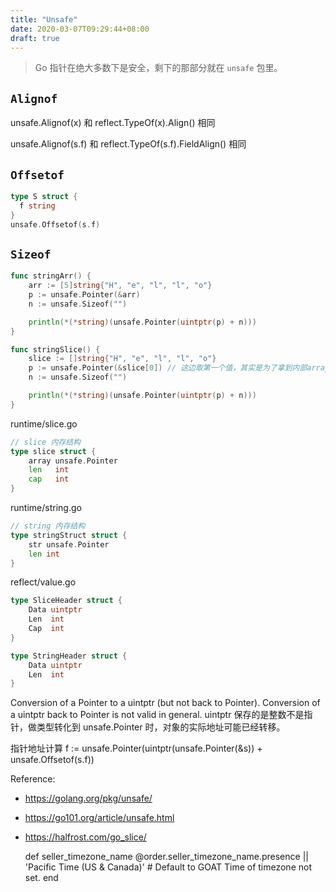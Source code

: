 ```yaml
---
title: "Unsafe"
date: 2020-03-07T09:29:44+08:00
draft: true
---
```


> Go 指针在绝大多数下是安全，剩下的那部分就在 `unsafe` 包里。


## `Alignof`
unsafe.Alignof(x) 和 reflect.TypeOf(x).Align() 相同

unsafe.Alignof(s.f) 和 reflect.TypeOf(s.f).FieldAlign() 相同

## `Offsetof`

```go
type S struct {
  f string
}
unsafe.Offsetof(s.f)
```

## `Sizeof`
```go
func stringArr() {
	arr := [5]string{"H", "e", "l", "l", "o"}
	p := unsafe.Pointer(&arr)
	n := unsafe.Sizeof("")

	println(*(*string)(unsafe.Pointer(uintptr(p) + n)))
}

func stringSlice() {
	slice := []string{"H", "e", "l", "l", "o"}
	p := unsafe.Pointer(&slice[0]) // 这边取第一个值，其实是为了拿到内部array的地址，参考 slice 的内存结构
	n := unsafe.Sizeof("")

	println(*(*string)(unsafe.Pointer(uintptr(p) + n)))
}
```

runtime/slice.go
```go
// slice 内存结构
type slice struct {
	array unsafe.Pointer
	len   int
	cap   int
}
```

runtime/string.go
```go
// string 内存结构
type stringStruct struct {
	str unsafe.Pointer
	len int
}
```

reflect/value.go
```go
type SliceHeader struct {
	Data uintptr
	Len  int
	Cap  int
}

type StringHeader struct {
	Data uintptr
	Len  int
}
```

Conversion of a Pointer to a uintptr (but not back to Pointer). Conversion of a uintptr back to Pointer is not valid in general.
uintptr 保存的是整数不是指针，做类型转化到 unsafe.Pointer 时，对象的实际地址可能已经转移。

指针地址计算
f := unsafe.Pointer(uintptr(unsafe.Pointer(&s)) + unsafe.Offsetof(s.f))





Reference:
* https://golang.org/pkg/unsafe/
* https://go101.org/article/unsafe.html
* https://halfrost.com/go_slice/






  def seller_timezone_name
    @order.seller_timezone_name.presence || 'Pacific Time (US & Canada)' # Default to GOAT Time of timezone not set.
  end


